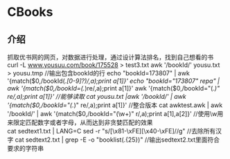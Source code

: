 # CBooks
## 介绍
抓取优书网的网页，对数据进行处理，通过设计算法排名，找到自己想看的书
curl -L www.yousuu.com/book/175528 > test3.txt
awk '/bookId/' yousu.txt > yousu.tmp //输出包含bookId的行
echo "bookId=173807" | awk '{match($0,/bookId(.*[0-9]?)/,a);print a[1]}'
echo "bookId="173807"  repa" | awk '{match($0,/bookId=(.*)re/,a);print a[1]}'
awk '{match($0,/bookId=\"(.*)\" re/,a);print a[1]}'            //能够读取
cat yousu.txt |awk '/bookId/' |  awk '{match($0,/bookId=\"(.*)\" re/,a);print a[1]}'     //整合版本
cat awktest.awk | awk '/bookId/' |  awk '{match($0,/bookId=\"(\w+)\" r/,a);print a[1],a[2]}'
//使用\w用来限定匹配数字或者字母，从而达到非贪婪匹配的效果  
cat sedtext1.txt | LANG=C sed -r "s/[\x81-\xFE][\x40-\xFE]//g" //去除所有汉字
cat sedtext2.txt | grep -E -o "booklist(.{25})" //输出sedtext2.txt里面符合要求的字符串

